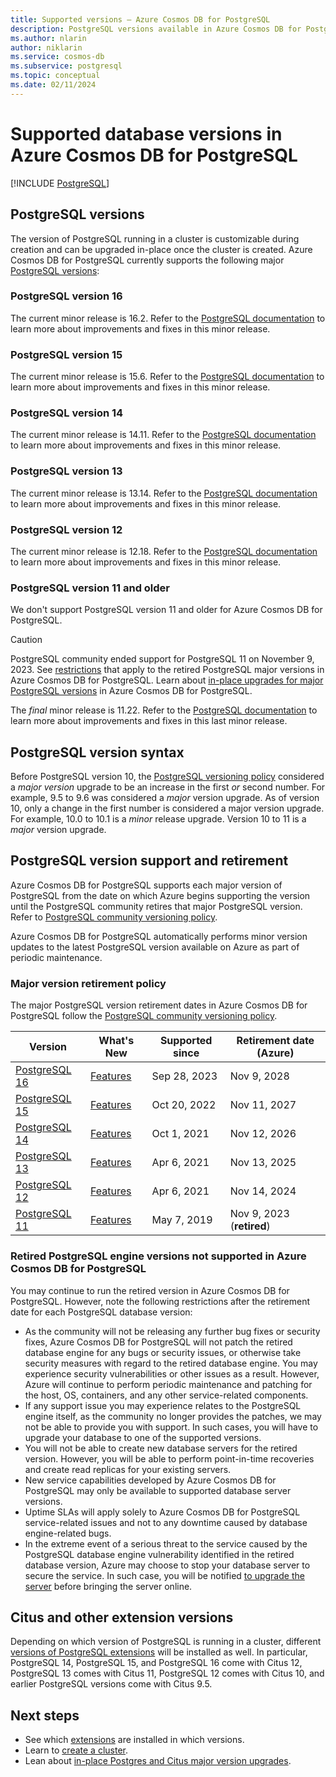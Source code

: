 ```yaml
---
title: Supported versions – Azure Cosmos DB for PostgreSQL
description: PostgreSQL versions available in Azure Cosmos DB for PostgreSQL
ms.author: nlarin
author: niklarin
ms.service: cosmos-db
ms.subservice: postgresql
ms.topic: conceptual
ms.date: 02/11/2024
---
```


# Supported database versions in Azure Cosmos DB for PostgreSQL

[!INCLUDE [PostgreSQL](../includes/appliesto-postgresql.md)]

## PostgreSQL versions

The version of PostgreSQL running in a cluster is
customizable during creation and can be upgraded in-place once the cluster is created. Azure Cosmos DB for PostgreSQL currently supports the following major [PostgreSQL versions](https://www.postgresql.org/docs/release/):

### PostgreSQL version 16

The current minor release is 16.2. Refer to the [PostgreSQL
documentation](https://www.postgresql.org/docs/release/16.2/) to
learn more about improvements and fixes in this minor release.

### PostgreSQL version 15

The current minor release is 15.6. Refer to the [PostgreSQL
documentation](https://www.postgresql.org/docs/release/15.6/) to
learn more about improvements and fixes in this minor release.

### PostgreSQL version 14

The current minor release is 14.11. Refer to the [PostgreSQL
documentation](https://www.postgresql.org/docs/release/14.11/) to
learn more about improvements and fixes in this minor release.

### PostgreSQL version 13

The current minor release is 13.14. Refer to the [PostgreSQL
documentation](https://www.postgresql.org/docs/release/13.14/) to
learn more about improvements and fixes in this minor release.

### PostgreSQL version 12

The current minor release is 12.18. Refer to the [PostgreSQL
documentation](https://www.postgresql.org/docs/release/12.18/) to
learn more about improvements and fixes in this minor release.

### PostgreSQL version 11 and older

We don't support PostgreSQL version 11 and older for Azure Cosmos DB for PostgreSQL.

> [!CAUTION]
> PostgreSQL community ended support for PostgreSQL 11 on November 9, 2023. See [restrictions](./reference-versions.md#retired-postgresql-engine-versions-not-supported-in-azure-cosmos-db-for-postgresql) that apply to the retired PostgreSQL major versions in Azure Cosmos DB for PostgreSQL. Learn about [in-place upgrades for major PostgreSQL versions](./concepts-upgrade.md) in Azure Cosmos DB for PostgreSQL.

The *final* minor release is 11.22. Refer to the [PostgreSQL
documentation](https://www.postgresql.org/docs/release/11.22/) to
learn more about improvements and fixes in this last minor release.

## PostgreSQL version syntax

Before PostgreSQL version 10, the [PostgreSQL versioning
policy](https://www.postgresql.org/support/versioning/) considered a _major
version_ upgrade to be an increase in the first _or_ second number. For
example, 9.5 to 9.6 was considered a _major_ version upgrade. As of version 10,
only a change in the first number is considered a major version upgrade. For
example, 10.0 to 10.1 is a _minor_ release upgrade. Version 10 to 11 is a
_major_ version upgrade.

## PostgreSQL version support and retirement

Azure Cosmos DB for PostgreSQL supports each major version of PostgreSQL from the date on which Azure begins supporting the version until the PostgreSQL community retires that 
major PostgreSQL version. Refer to [PostgreSQL community
versioning policy](https://www.postgresql.org/support/versioning/).

Azure Cosmos DB for PostgreSQL automatically performs minor version updates to
the latest PostgreSQL version available on Azure as part of periodic maintenance.

### Major version retirement policy

The major PostgreSQL version retirement dates in Azure Cosmos DB for PostgreSQL follow the [PostgreSQL community versioning
policy](https://www.postgresql.org/support/versioning/).

| Version | What's New | Supported since | Retirement date (Azure)|
| ------- | ---------- | ------------------------ | ---------------------- |
| [PostgreSQL 16](https://www.postgresql.org/about/news/postgresql-16-released-2715/) | [Features](https://www.postgresql.org/docs/16/release-16.html) | Sep 28, 2023 | Nov 9, 2028  |
| [PostgreSQL 15](https://www.postgresql.org/about/news/postgresql-15-released-2526/) | [Features](https://www.postgresql.org/docs/15/release-15.html) | Oct 20, 2022 | Nov 11, 2027 |
| [PostgreSQL 14](https://www.postgresql.org/about/news/postgresql-14-released-2318/) | [Features](https://www.postgresql.org/docs/14/release-14.html) | Oct 1, 2021  | Nov 12, 2026 |
| [PostgreSQL 13](https://www.postgresql.org/about/news/postgresql-13-released-2077/) | [Features](https://www.postgresql.org/docs/13/release-13.html) | Apr 6, 2021  | Nov 13, 2025 |
| [PostgreSQL 12](https://www.postgresql.org/about/news/postgresql-12-released-1976/) | [Features](https://www.postgresql.org/docs/12/release-12.html) | Apr 6, 2021  | Nov 14, 2024 |
| [PostgreSQL 11](https://www.postgresql.org/about/news/postgresql-11-released-1894/) | [Features](https://www.postgresql.org/docs/11/release-11.html) | May 7, 2019  | Nov 9, 2023  (**retired**) |

### Retired PostgreSQL engine versions not supported in Azure Cosmos DB for PostgreSQL

You may continue to run the retired version in Azure Cosmos DB for PostgreSQL.
However, note the following restrictions after the retirement date for each
PostgreSQL database version:

- As the community will not be releasing any further bug fixes or security fixes, Azure Cosmos DB for PostgreSQL will not patch the retired database engine for any bugs or security issues, or otherwise take security measures with regard to the retired database engine. You may experience security vulnerabilities or other issues as a result. However, Azure will continue to perform periodic maintenance and patching for the host, OS, containers, and any other service-related components.
- If any support issue you may experience relates to the PostgreSQL engine itself, as the community no longer provides the patches, we may not be able to provide you with support. In such cases, you will have to upgrade your database to one of the supported versions.
- You will not be able to create new database servers for the retired version. However, you will be able to perform point-in-time recoveries and create read replicas for your existing servers.
- New service capabilities developed by Azure Cosmos DB for PostgreSQL may only be available to supported database server versions.
- Uptime SLAs will apply solely to Azure Cosmos DB for PostgreSQL service-related issues and not to any downtime caused by database engine-related bugs.  
- In the extreme event of a serious threat to the service caused by the PostgreSQL database engine vulnerability identified in the retired database version, Azure may choose to stop your database server to secure the service. In such case, you will be notified [to upgrade the server](./howto-upgrade.md) before bringing the server online.

## Citus and other extension versions

Depending on which version of PostgreSQL is running in a cluster,
different [versions of PostgreSQL extensions](reference-extensions.md)
will be installed as well. In particular, PostgreSQL 14, PostgreSQL 15, and PostgreSQL 16 come with Citus 12, PostgreSQL 13 comes with Citus 11, PostgreSQL 12 comes with Citus 10, and earlier PostgreSQL versions come with Citus 9.5.

## Next steps

* See which [extensions](reference-extensions.md) are installed in
  which versions.
* Learn to [create a cluster](quickstart-create-portal.md).
* Lean about [in-place Postgres and Citus major version upgrades](./concepts-upgrade.md).
